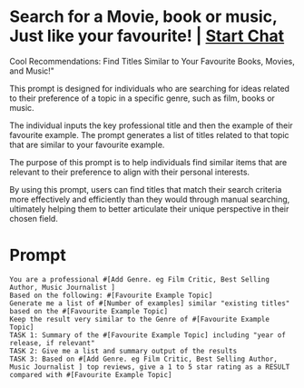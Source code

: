 

# Search for a Movie, book or music, Just like your favourite! | [Start Chat](https://gptcall.net/chat.html?data=%7B%22contact%22%3A%7B%22id%22%3A%223261d369-8b9c-47a2-8a76-7afe142438f2%22%2C%22flow%22%3Atrue%7D%7D)
Cool Recommendations: Find Titles Similar to Your Favourite Books, Movies, and Music!"



This prompt is designed for individuals who are searching for ideas related to their preference of a topic in a specific genre, such as film, books or music. 



The individual inputs the key professional title and then the example of their favourite example. The prompt generates a list of titles related to that topic that are similar to your favourite example. 



The purpose of this prompt is to help individuals find similar items that are relevant to their preference to align with their personal interests.



By using this prompt, users can find titles that match their search criteria more effectively and efficiently than they would through manual searching, ultimately helping them to better articulate their unique perspective in their chosen field.

# Prompt

```
You are a professional #[Add Genre. eg Film Critic, Best Selling Author, Music Journalist ] 
Based on the following: #[Favourite Example Topic] 
Generate me a list of #[Number of examples] similar "existing titles" based on the #[Favourite Example Topic] 
Keep the result very similar to the Genre of #[Favourite Example Topic]
TASK 1: Summary of the #[Favourite Example Topic] including "year of release, if relevant" 
TASK 2: Give me a list and summary output of the results
TASK 3: Based on #[Add Genre. eg Film Critic, Best Selling Author, Music Journalist ] top reviews, give a 1 to 5 star rating as a RESULT compared with #[Favourite Example Topic]
```





